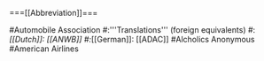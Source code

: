 ===[[Abbreviation]]===

#Automobile Association
#:'''Translations''' (foreign equivalents)
#:*[[Dutch]]: [[ANWB]]
#:*[[German]]: [[ADAC]]
#Alcholics Anonymous
#American Airlines